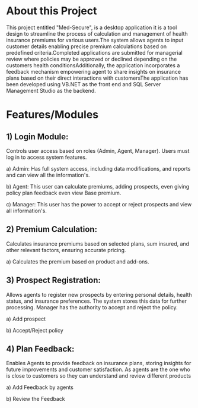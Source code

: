# About this Project
 This project entitled "Med-Secure", is a desktop application it is a tool design to streamline the process of calculation and management of health insurance premiums for various users.The system allows agents to input customer details enabling precise premium calculations based on predefined criteria.Completed applications are submitted for managerial review where policies may be approved or declined depending on the customers health conditionsAdditionally, the application incorporates a feedback mechanism empowering agent to share insights on insurance plans based on their direct interactions with customersThe application has been developed using VB.NET as the front end and SQL Server Management Studio as the backend.

# Features/Modules
## 1)	Login Module:
Controls user access based on roles (Admin, Agent, Manager). Users must log in to access system features.

a)	Admin: Has full system access, including data modifications, and reports and can view all the information's.

b)	Agent: This user can calculate premiums, adding prospects, even giving policy plan feedback even view Base premium.

c)	Manager: This user has the power to accept or reject prospects and view all information's.
## 2)	Premium Calculation:
Calculates insurance premiums based on selected plans, sum insured, and other relevant factors, ensuring accurate pricing.

a)	Calculates the premium based on product and add-ons.
## 3)	Prospect Registration:
Allows agents to register new prospects by entering personal details, health status, and insurance preferences. The system stores this data for further processing. Manager has the authority to accept and reject the policy.

a)	Add prospect

b)	Accept/Reject policy

## 4)	Plan Feedback:
Enables Agents to provide feedback on insurance plans, storing insights for future improvements and customer satisfaction. As agents are the one who is close to customers so they can understand and review different products

a)	Add Feedback by agents

b)	Review the Feedback
